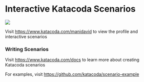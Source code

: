 # Interactive Katacoda Scenarios

[![](http://shields.katacoda.com/katacoda/manidavid/count.svg)](https://www.katacoda.com/manidavid "Get your profile on Katacoda.com")

Visit https://www.katacoda.com/manidavid to view the profile and interactive scenarios

### Writing Scenarios
Visit https://www.katacoda.com/docs to learn more about creating Katacoda scenarios

For examples, visit https://github.com/katacoda/scenario-example
